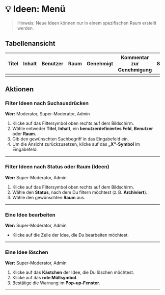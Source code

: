 # 💡 Ideen: Menü
> Hinweis: Neue Ideen können nur in einem spezifischen Raum erstellt werden.

## Tabellenansicht
| Titel | Inhalt | Benutzer | Raum | Genehmigt | Kommentar zur Genehmigung | Status | Erstellt | Letzte Aktualisierung |
|-------|--------|----------|------|-----------|----------------------------|--------|----------|------------------------|
|       |        |          |      |           |                            |        |          |                        |


## Aktionen

### Filter Ideen nach Suchausdrücken

**Wer:** Moderator, Super-Moderator, Admin

1. Klicke auf das Filtersymbol oben rechts auf dem Bildschirm.  
2. Wähle entweder **Titel**, **Inhalt**, ein **benutzerdefiniertes Feld**, **Benutzer** oder **Raum**.  
3. Gib den gewünschten Suchbegriff in das Eingabefeld ein.  
4. Um die Ansicht zurückzusetzen, klicke auf das **„X“-Symbol** im Eingabefeld.

---

### Filter Ideen nach Status oder Raum (Ideen)

**Wer:** Super-Moderator, Admin

1. Klicke auf das Filtersymbol oben rechts auf dem Bildschirm.  
2. Wähle den **Status**, nach dem Du filtern möchtest (z. B. **Archiviert**).  
3. Wähle den gewünschten **Raum** aus.

---

### Eine Idee bearbeiten

**Wer:** Super-Moderator, Admin

- Klicke auf die Zeile der Idee, die Du bearbeiten möchtest.

---

### Eine Idee löschen

**Wer:** Super-Moderator, Admin

1. Klicke auf das **Kästchen** der Idee, die Du löschen möchtest.  
2. Klicke auf das **rote Müllsymbol**.  
3. Bestätige die Warnung im **Pop-up-Fenster**.

---


